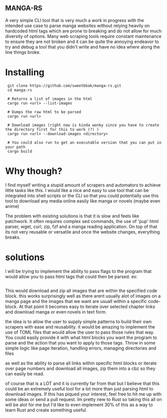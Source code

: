 ## MANGA-RS

A very simple CLI tool that is very much a work in progress with the intended use case to parse manga websites 
without relying heavily on hardcoded html tags which are prone to breaking and do not allow for much diversity of options.
Many web scraping tools require constant maintenance to ensure they are not broken and it can be quite the annoying
endeavor to try and debug a tool that you didn't write and have no idea where along the line things broke.

# Installing
```
 git clone https://github.com/sweetbbak/manga-rs.git 
 cd manga-rs

 # Returns a list of images in the html
 cargo run <url> --list-images

 # Dumps the raw html to be parsed
 cargo run <url> 

 # Download images (right now is kinda wonky since you have to create the directory first for this to work (?) )
 cargo run <url> --download-images <directory>

 # You could also run to get an executable version that you can put in your path 
 cargo build
```
# Why though?

I find myself writing a stupid amount of scrapers and automators to achieve little tasks like this.
I would like a nice and easy to use tool that can be integrated into shell scripts or the CLI so that
you could potentially use this tool to download any media online easily like manga or novels (maybe even anime)

The problem with existing solutions is that it is slow and feels like patchwork. It often requires complex
sed commands, the use of 'pup' html parser, wget, curl, zip, fzf and a manga reading application. On top of that
its not very reusable or versatile and once the website changes, everything breaks.

# solutions
I will be trying to implement the ability to pass flags to the program that would allow you to pass html tags
that could then be parsed.
ex:
```manga-rs https://website.com --parse-block h3.reader-container>a --download-images
```
This would download and zip all images that are within the specified code block.
this works surprisingly well as there arent usually alot of images on a manga page and the images that we want are
usuall within a specific code-block. At that point it becomes easy to iterate over selected chapter links and download
manga or even novels in text form.

the idea is to allow the user to supply simple patterns to build their own scrapers with ease and reusability.
it would be amazing to implement the use of TOML files that would allow the user to pass those rules that way. 
You could easily provide it with what html blocks you want the program to parse and the action that you want to 
apply to those tags. Throw in some simple logic like page iteration, handling errors, managing directories and files

as well as the ability to parse all links within specific html blocks or iterate over page numbers and download
all images, zip them into a cbz so they can easily be read.

of course that is a LOT and it is currently far from that but I believe that this could be an extremely useful
tool for a lot more than just parsing html to download images. If this has piqued your interest, feel free to 
hit me up with some ideas or send a pull request. Im pretty new to Rust so taking this all on will be alot for me
but I'd like to even implement 30% of this as a way to learn Rust and create something useful.
